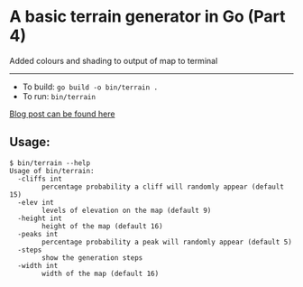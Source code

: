 # A basic terrain generator in Go (Part 4)

Added colours and shading to output of map to terminal

---

- To build: `go build -o bin/terrain .`
- To run: `bin/terrain`

[Blog post can be found here](https://janithl.github.io/2019/09/go-terrain-gen-part-4/)

## Usage:

```
$ bin/terrain --help
Usage of bin/terrain:
  -cliffs int
        percentage probability a cliff will randomly appear (default 15)
  -elev int
        levels of elevation on the map (default 9)
  -height int
        height of the map (default 16)
  -peaks int
        percentage probability a peak will randomly appear (default 5)
  -steps
        show the generation steps
  -width int
        width of the map (default 16)
```
